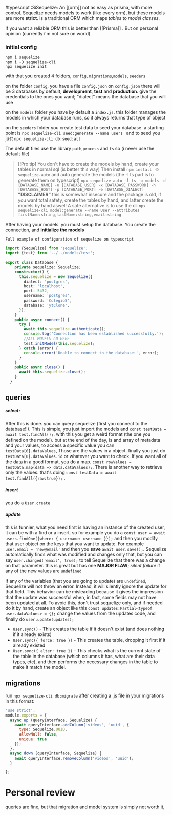 #typescript 
:SiSequelize: An [[orm]] not as easy as prisma, with more control. Sequelize needs models to work (like every orm), but these models are more **strict**. is a traditional ORM which maps _tables_ to _model classes_. 

If you want a reliable ORM this is better than [[Prisma]] . But on personal opinion (currently i'm not sure on world)
### initial config

```shell
npm i sequelize
npm i -D sequelize-cli
npx sequelize init
```

with that you created 4 folders,
`config`, `migrations`,`models`, `seeders` 

on the folder `config`, you have a file `config.json`
on `config.json` there will be 3 databases by default, **development**, **test** and **production**. give the credentials to the ones you want; "dialect" means the database that you will use

on the `models` folder you have by default a `index.js`. this folder manages the models in which your database runs, so it always returns that type of object

on the `seeders` folder you create test data to seed your database. a starting point is `npx sequelize-cli seed:generate --name users ` and to seed you just `npx sequelize-cli db:seed:all` 

The default files use the library `path`,`process` and `fs` so (i never use the default file)

>[!Pro tip]
> You don't have to create the models by hand, create your tables in normal sql (is better this way)
> Then install `npm install -D sequelize-auto`
> and auto generate the models (the -l ts part is to generate them on typescript)
> `npx sequelize-auto -l ts -o models -d [DATABASE_NAME] -u [DATABASE_USER] -x [DATABASE_PASSWORD] -h [DATABASE_HOST] -p [DATABASE_PORT] -e [DATABSE_DIALECT]`
> **"DISCLAIMER"** this is somewhat insecure and the package is old, if you want total safety, create the tables by hand, and latter create the models by hand aswel!
> A safe alternative is to use the cli
> `npx sequelize-cli model:generate --name User --attributes firstName:string,lastName:string,email:string`




After having your models. you must setup the database. You create the connection, and **initialize the models**
```
Full example of configuration of sequelize on typescript
```
```typescript 
import {Sequelize} from 'sequelize';
import {test} from '../../models/test';

export class Database {
    private sequelize: Sequelize;
    constructor() {
      this.sequelize = new Sequelize({
        dialect: 'postgres',
        host: 'localhost',
        port: 5432,
        username: 'postgres',
        password: 'Colegio5',
        database: 'ytClone',
      });
    }
    public async connect() {
      try {
        await this.sequelize.authenticate();
        console.log('Connection has been established successfully.');
        //ALL MODELS GO HERE
        test.initModel(this.sequelize);
      } catch (error) {
        console.error('Unable to connect to the database:', error);
      }
    }
    public async close() {
      await this.sequelize.close();
    }
  }
```

## queries

##### select:
After this is done. you can query sequelize (first you connect to the database!!). This is simple, you just import the models and `const testData = await test.findAll();`. with this you get a weird format (the one you defined on the model). but at the end of the day, is and array of metadata and your values, to access a specific value you can `testData[0].dataValues`, Those are the values in a object. finally you just do `testData[0].dataValues.id` or whatever you want to check. If you want all of the data in a good format, you do a map. `const rowValues = testData.map(data => data.dataValues);`.
There is another way to retrieve only the values. that's doing `const testData = await test.findAll({raw:true});` .

##### insert
you do a `User.create`

##### update

this is funnier, what you need first is having an instance of the created user, it can be with a find or a insert. so for example you do a `const user = await users.findOne({where: { username: username }});` and then you modify that user object on the keys that you want to update. For example `user.email = 'new@email'` and then you **save** `await user.save();`. Sequelize automatically finds what was modified and changes only that, but you can say `user.changed('email', true);` to tell Sequelize that there was a change on that parameter. this is great but has one **MAJOR FLAW**; *silent failure* if any of the new values are `undefined`

If any of the variables (that you are going to update) are `undefined`, Sequelize will not throw an error. Instead, it will silently ignore the update for that field. This behavior can be misleading because it gives the impression that the update was successful when, in fact, some fields may not have been updated at all. To avoid this, don't trust sequelize only, and if needed do it by hand, create an object like this `const updates:Partial<typeof user.dataValues> = {};`  change the values from the updates code, and finally do `user.update(updates);`



- `User.sync()` - This creates the table if it doesn't exist (and does nothing if it already exists)
- `User.sync({ force: true })` - This creates the table, dropping it first if it already existed
- `User.sync({ alter: true })` - This checks what is the current state of the table in the database (which columns it has, what are their data types, etc), and then performs the necessary changes in the table to make it match the model.


## migrations

run `npx sequelize-cli db:migrate` after creating a .js file in your migrations in this format:
```js
'use strict';
module.exports = {
  async up (queryInterface, Sequelize) {
    await queryInterface.addColumn('videos', 'uuid', {
      type: Sequelize.UUID,
      allowNull: false,
      unique: true
    });
  },
  async down (queryInterface, Sequelize) {
    await queryInterface.removeColumn('videos', 'uuid');
  }

};
```


# Personal review
queries are fine, but that migration and model system is simply not worth it, 